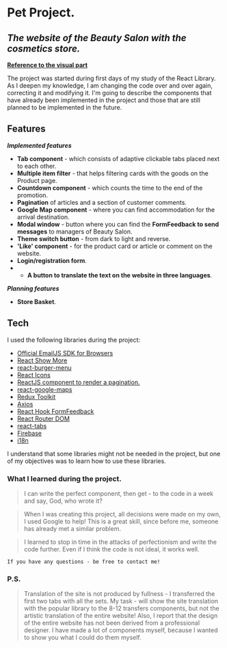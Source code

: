 # Pet Project.
## _The website of the Beauty Salon with the cosmetics store._

**[Reference to the visual part](https://reactbs1.netlify.app/about)**


The project was started during first days of my study of the React Library. 
As I deepen my knowledge, I am changing the code over and over again, correcting it and modifying it.
I'm going to describe the components that have already been implemented in the project and those that are still planned to be implemented in the future.


## Features
***Implemented features***

- **Tab component** - which consists of adaptive clickable tabs placed next to each other.
- **Multiple item filter** - that helps filtering cards with the goods on the Product page.
- **Countdown component** - which counts the time to the end of the promotion.
- **Pagination** of articles and a section of customer comments.
- **Google Map component** - where you can find accommodation for the arrival destination.
- **Modal window** - button where you can find the **FormFeedback to send messages** to managers of Beauty Salon.
- **Theme switch button** - from dark to light and reverse.
- **'Like' component** - for the product card or article or comment on the website.
- **Login/registration form**.
- - **A button to translate the text on the website in three languages**.

***Planning features***
- **Store Basket**.

## Tech

I used the following libraries during the project:

- [Official EmailJS SDK for Browsers](https://www.npmjs.com/package/@emailjs/browser)
- [React Show More](https://www.npmjs.com/package/@tedconf/react-show-more)
- [react-burger-menu](https://www.npmjs.com/package/react-burger-menu)
- [React Icons](https://react-icons.github.io/react-icons/)
- [ReactJS component to render a pagination.](https://www.npmjs.com/package/react-paginate)
- [react-google-maps](https://www.npmjs.com/package/@react-google-maps/api)
- [Redux Toolkit](https://redux-toolkit.js.org)
- [Axios](https://www.npmjs.com/package/axios)
- [React Hook FormFeedback](https://www.npmjs.com/package/react-hook-form)
- [React Router DOM](https://www.npmjs.com/package/react-router-dom)
- [react-tabs](https://github.com/reactjs/react-tabs#forcerendertabpanel-boolean)
- [Firebase](https://firebase.google.com)
- [i18n](https://react.i18next.com)


I understand that some libraries might not be needed in the project, but  one of my objectives was to learn how to use these libraries.

### What I learned during the project.
> I can write the perfect component, then get  - to the code in a week and say, God, who wrote it?

> When I was creating this project, all decisions were made on my own, I used Google to help! This is a great skill, since before me, someone has already met a similar problem.

> I learned to stop in time in the attacks of perfectionism and write the code further. Even if I think the code is not ideal, it works well.

`If you have any questions - be free to contact me!`

### P.S.
> Translation of the site is not produced by fullness - I transferred the first two tabs with all the sets. My task - will show the site translation with the popular library to the  8-12 transfers components, but not the artistic translation of the entire website!
> Also, I report that the design of the entire website has not been derived from a professional designer. I have made a lot of components myself, because I wanted to show you what I could do them myself.